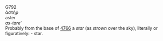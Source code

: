 <body>
  <p>G792<br>  ἀστήρ  <br> astēr  <br><i>as-tare‘ </i><br>Probably from the base of <a href="g4766.htm">4766</a>  a <i>star</i> (as <i>strown</i> over the sky), literally or figuratively: - star.<br></p>
 </body>